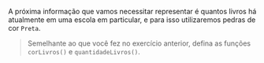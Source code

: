 A próxima informação que vamos necessitar representar é quantos livros há atualmente em uma escola em particular, e para isso utilizaremos pedras de cor `Preta`.

> Semelhante ao que você fez no exercício anterior, defina as funções `corLivros()` e `quantidadeLivros()`.
